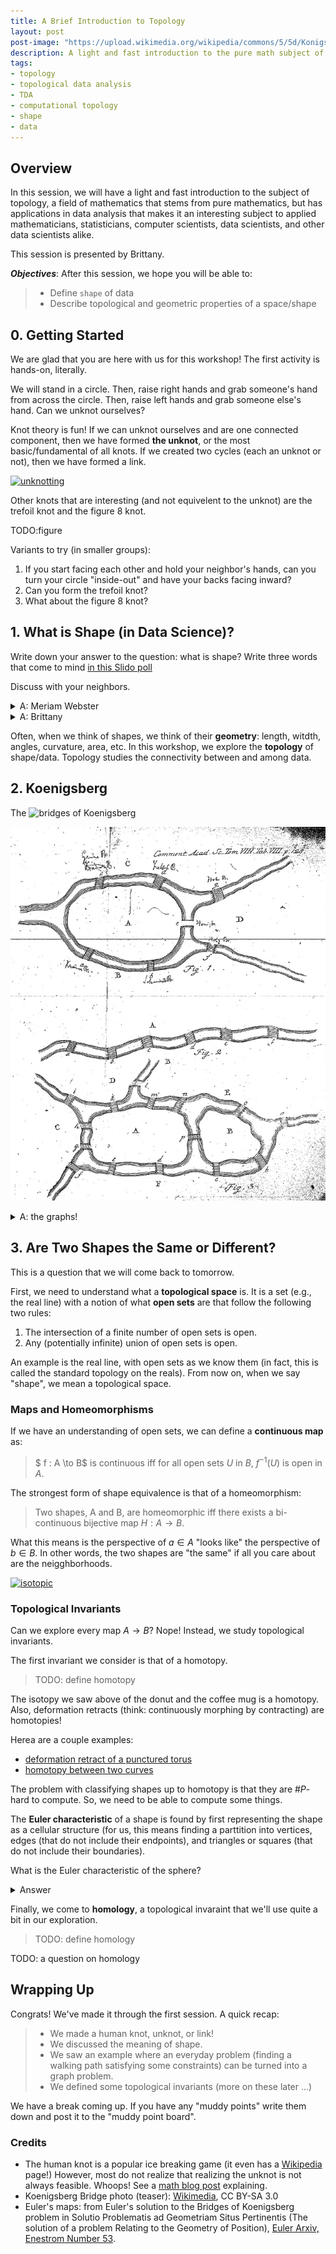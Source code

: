 ```yaml
---
title: A Brief Introduction to Topology
layout: post
post-image: "https://upload.wikimedia.org/wikipedia/commons/5/5d/Konigsberg_bridges.png"
description: A light and fast introduction to the pure math subject of topology, and its computational interface.
tags:
- topology
- topological data analysis
- TDA
- computational topology
- shape
- data
---
```


## Overview

In this session, we will have a light and fast introduction to the subject of
topology, a field of mathematics that stems from pure mathematics, but has
applications in data analysis that makes it an interesting subject to applied
mathematicians, statisticians, computer scientists, data scientists, and other
data scientists alike.

This session is presented by Brittany.

***Objectives***: After this session, we hope you will be able to:
> - Define `shape` of data
> - Describe topological and geometric properties of a space/shape

## 0. Getting Started

We are glad that you are here with us for this workshop!  The first activity is
hands-on, literally.

We will stand in a circle.  Then, raise right hands and grab someone's hand from
across the circle.  Then, raise left hands and grab someone else's hand.  Can we
unknot ourselves?

Knot theory is fun!  If we can unknot ourselves and are one connected component,
then we have formed **the unknot**, or the most basic/fundamental of all knots.
If we created two cycles (each an unknot or not), then we have formed a link.

[![unknotting](https://img.youtube.com/vi/UmF0-Tz1oWc/hqdefault.jpg)](https://www.youtube.com/watch?v=UmF0-Tz1oWc)

Other knots that are interesting (and not equivelent to the unknot) are the
trefoil knot and the figure 8 knot.

TODO:figure

Variants to try (in smaller groups):

1. If you start facing each other and hold your neighbor's hands, can you
   turn your circle "inside-out" and have your backs facing inward?
2. Can you form the trefoil knot?
3. What about the figure 8 knot?

## 1. What is Shape (in Data Science)?

Write down your answer to the question: what is shape?  Write three words that
come to mind [in this Slido poll](https://app.sli.do/event/jq8wgrEpgBwThxABcHRxja)

Discuss with your neighbors.

<details>
<summary>A: Meriam Webster</summary>
<br>
<ul>
  <li>The visible makeup characteristic of a particular item or kind of items</li>
  <li>Spatial form or contour</li>
  <li>A standard or universally recognized spatial form</li>
</ul> 
</details>

<details>
<br>
<summary>A: Brittany</summary>
<br>
Shape is your interpretation of the connections in data.
<br>
</details>

Often, when we think of shapes, we think of their **geometry**: length, witdth,
angles, curvature, area, etc.  In this workshop, we explore the **topology** of
shape/data.  Topology studies the connectivity between and among data.

## 2. Koenigsberg

The ![bridges of Koenigsberg][1] 

![Koenigsberg](../assets/images/bridges.jpg)

<details>
<br>
<summary>A: the graphs!</summary>
<br>
![bridges with map](../assets/images/bridges-map-and-graph.png)
![just map](../assets/images/bridges-graph.png)
<br>
</details>

## 3. Are Two Shapes the Same or Different?

This is a question that we will come back to tomorrow.

First, we need to understand what a **topological space** is.  It is a set
(e.g., the real line) with a notion of what **open sets** are that follow the
following two rules:

1. The intersection of a finite number of open sets is open.
2. Any (potentially infinite) union of open sets is open.

An example is the real line, with open sets as we know them (in fact, this is
called the standard topology on the reals).  From now on, when we say "shape",
we mean a topological space.

### Maps and Homeomorphisms

If we have an understanding of open sets, we can define a **continuous map** as:

> $ f : A \to B$ is continuous iff for all open sets $U$ in $B$, $f^{-1}(U)$ is open in $A$.

The strongest form of shape equivalence is that of a homeomorphism:

> Two shapes, A and B, are homeomorphic iff there exists a bi-continuous
> bijective map $H:A \to B$.

What this means is the perspective of $a \in A$ "looks like" the perspective of
$b \in B$.  In other words, the two shapes are "the same" if all you care about
are the neigghborhoods.

[![isotopic](https://commons.wikimedia.org/wiki/File:Mug_and_Torus_morph_frame.png)](https://commons.wikimedia.org/wiki/File:Mug_and_Torus_morph.gif#/media/File:Mug_and_Torus_morph.gif)

### Topological Invariants

Can we explore every map $A \to B$? Nope!  Instead, we study topological
invariants.

The first invariant we consider is that of a homotopy.

> TODO: define homotopy

The isotopy we saw above of the donut and the coffee mug is a homotopy.  Also,
deformation retracts (think: continuously morphing by contracting) are homotopies!

Herea are a couple examples:

* [deformation retract of a punctured torus](https://www.youtube.com/watch?v=j2HxBUaoaPU)
* [homotopy between two curves](https://www.youtube.com/watch?v=o7p9AJ5VCHo)

The problem with classifying shapes up to homotopy is that they are $\#P$-hard
to compute.  So, we need to be able to compute some things.

The **Euler characteristic** of a shape is found by first representing the shape
as a cellular structure (for us, this means finding a parttition into vertices,
edges (that do not include their endpoints), and triangles or squares (that do
not include their boundaries). 

What is the Euler characteristic of the sphere?

<details>
<br>
<summary>Answer</summary>
<br>
    The Euler characteristic of the sphere is 2.  One topological model of the
    sphere is that of a box: it has 8 corners, 12 edges, and 6 squares. 8-12+6=2.
    Alternatively, we can think of it as the surface of a tetrahedron, which has
    4 vertices, 6 edges, and 4 triangles. 4-6+4+2.

    Fun fact: the sphwere is the one-point "compactification" of the plane
    $\mathbb{R}^2$.  Add one point (equal to the limit point in every direction) and we
    can construct a homeomorphism between $\mathbb{S}^2$ and $\mathbb{R}^1$.
<br>
</details>

Finally, we come to **homology**, a topological invaraint that we'll use quite a
bit in our exploration.

> TODO: define homology

TODO: a question on homology

## Wrapping Up

Congrats! We've made it through the first session.  A quick recap:

> - We made a human knot, unknot, or link! 
> - We discussed the meaning of shape.
> - We saw an example where an everyday problem (finding a walking path
>   satisfying some constraints) can be turned into a graph problem.
> - We defined some topological invariants (more on these later ...)

We have a break coming up.  If you have any "muddy points" write them down and
post it to the "muddy point board".

### Credits

* The human knot is a popular ice breaking game (it even has a [Wikipedia][2]
  page!)  However, most do not realize that realizing the unknot is not always
  feasible. Whoops!  See a [math blog post][3] explaining.
* Koenigsberg Bridge photo (teaser): [Wikimedia][1], CC BY-SA 3.0
* Euler's maps: from Euler's solution to the Bridges of Koenigsberg problem in
  Solutio Problematis ad Geometriam Situs Pertinentis (The solution of a problem
  Relating to the Geometry of Position), [Euler Arxiv, Enestrom Number 53][4].

[1]: <https://upload.wikimedia.org/wikipedia/commons/5/5d/Konigsberg_bridges.png> (bridges of Koenigsberg)
[2]: https://en.wikipedia.org/wiki/Human_knot 
[3]: https://mathlesstraveled.com/2010/11/19/the-mathematics-of-human-knots/
[4]: <https://scholarlycommons.pacific.edu/euler-works/53/> 
